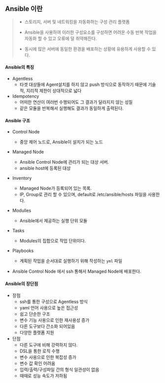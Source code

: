 ##  Ansible 이란

> - 스토리지, 서버 및 네트워킹을 자동화하는 구성 관리 플랫폼
>
> - Ansible을 사용하여 이러한 구성요소를 구성하면 어려운 수동 반복 작업을 자동화 할 수 있고 오류에 덜 취약해진다.
> - 동시에 많은 서버에 동일한 환경을 배포하는 상황에 유용하게 사용할 수 있다.

#### Ansible의 특징

- Agentless
  - 타겟 대상들에 Agent설치를 하지 않고 push 방식으로 동작하기 때문에 기술적, 지리적 제한이 상대적으로 넓다
- Idempotency
  - 어떠한 연산이 여러번 수행되어도 그 결과가 달라지지 않는 성질
  - 같은 모듈을 반복해서 실행해도 결과가 동일하게 출력된다.

#### Ansible 구조

- Control Node
  - 중앙 제어 노드로, Ansible이 설치가 되는 노드
- Managed Node
  - Ansible Control Node에 관리가 되는 대상 서버. 
  - ansible host에 등록된 대상

- Inventory
  - Managed Node가 등록되어 있는 목록.
  - IP, Group로 관리 할 수 있으며, default로 /etc/ansible/hosts 파일을 사용한다.
- Modulles
  - Ansible에서 제공하는 실행 단위 모듈
- Tasks
  - Modules의 집합으로 작업 단위이다.
- Playbooks
  - 계획된 작업을 순서대로 실행하기 위해 작성하는 `yml` 파일
- Ansible Control Node 에서 ssh 통해서 Managed Node에 배포한다.



#### Ansible의 장단점

- 장점
  - ssh를 통한 구성으로 Agentless 방식
  - yaml 언어 사용으로 높은 접근성
  - 쉽고 단순한 구조
  - 변수 기능 사용으로 인한 재사용성 증가
  - 다른 도구보다 간소화 되어있음
  - 다양한 플랫폼 지원
- 단점
  - 다른 도구에 비해 강력하지 않다.
  - DSL을 통한 로직 수행
  - 변수 사용으로 인한 복잡성 증가
  - 변수 값 확인 어려움
  - 입력/출력/구성파일 간의 형식 일관성이 없음
  - 때때로 성능 속도가 저하됨